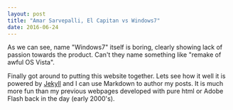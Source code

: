 ```yaml
---
layout: post
title: "Amar Sarvepalli, El Capitan vs Windows7"
date: 2016-06-24
---
```


As we can see, name "Windows7" itself is boring, clearly showing lack of passion towards the product. Can't they name something like "remake of awful OS Vista".

Finally got around to putting this website together. Lets see how it well it is powered by [Jekyll](http://jekyllrb.com) and I can use Markdown to author my posts. It is much more fun than my previous webpages developed with pure html or Adobe Flash back in the day (early 2000's).
